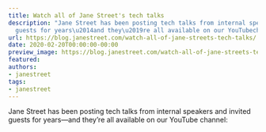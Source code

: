 ```yaml
---
title: Watch all of Jane Street's tech talks
description: "Jane Street has been posting tech talks from internal speakers andinvited
  guests for years\u2014and they\u2019re all available on our YouTubechannel:"
url: https://blog.janestreet.com/watch-all-of-jane-streets-tech-talks/
date: 2020-02-20T00:00:00-00:00
preview_image: https://blog.janestreet.com/watch-all-of-jane-streets-tech-talks/youtube-techtalks.jpg
featured:
authors:
- janestreet
tags:
- janestreet
---
```


<p>Jane Street has been posting tech talks from internal speakers and
invited guests for years&mdash;and they&rsquo;re all available on our YouTube
channel:</p>



